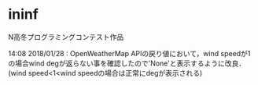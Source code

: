 # ininf
N高冬プログラミングコンテスト作品  

14:08 2018/01/28 : OpenWeatherMap APIの戻り値において，wind speedが1の場合wind degが返らない事を確認したので'None'と表示するように改良．
                   (wind speed<1<wind speedの場合は正常にdegが表示される)

